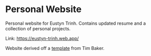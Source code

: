 # Personal Website

Personal website for Eustyn Trinh. Contains updated resume and a collection of personal projects. 

Link: https://eustyn-trinh.web.app/

Website derived off a <a href=https://github.com/tbakerx/react-resume-template>template</a> from Tim Baker.
